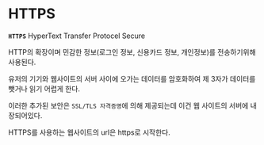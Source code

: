 # HTTPS

**`HTTPS`** HyperText Transfer Protocel Secure

HTTP의 확장이며 민감한 정보(로그인 정보, 신용카드 정보, 개인정보)를 전송하기위해 사용된다.

유저의 기기와 웹사이트의 서버 사이에 오가는 데이터를 암호화하여 제 3자가 데이터를 뺏거나 읽기 어렵게 한다.

이러한 추가된 보안은 `SSL/TLS 자격증명`에 의해 제공되는데 이건 웹 사이트의 서버에 내장되어있다.

HTTPS를 사용하는 웹사이트의 url은 https로 시작한다.

 
